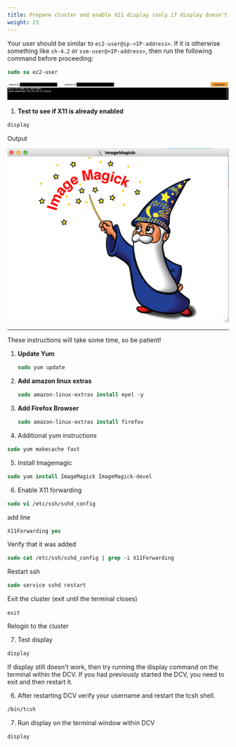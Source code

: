 ```yaml
---
title: Prepare cluster and enable X11 display (only if display doesn't work)
weight: 23
--- 
```


Your user should be similar to `ec2-user@ip-<IP-address>`. If it is otherwise something like `sh-4.2` or `ssm-user@<IP-address>`, then run the following command before proceeding:

```csh
sudo su ec2-user
```

![ec2-user](/static/images/1-gettoknow-ec2user.png)

1. **Test to see if X11 is already enabled**

```csh
display
```

Output

![ImageMagick Display](/static/images/1-imagemagick-display.png)

------

These instructions will take some time, so be patient!

1. **Update Yum**


    ```csh
    sudo yum update
   ```

2. **Add amazon linux extras**

    ```csh
    sudo amazon-linux-extras install epel -y
    ```

3. **Add Firefox Browser**

   ```csh
   sudo amazon-linux-extras install firefox
   ```

4.  Additional yum instructions

```csh
sudo yum makecache fast
```

5. Install Imagemagic

```csh
sudo yum install ImageMagick ImageMagick-devel
```

6. Enable X11 forwarding

```csh
sudo vi /etc/ssh/sshd_config
```

add line

```csh
X11Forwarding yes
```

Verify that it was added

```csh
sudo cat /etc/ssh/sshd_config | grep -i X11Forwarding
```

Restart ssh

```csh
sudo service sshd restart
```

Exit the cluster (exit until the terminal closes)

`exit`

Relogin to the cluster

7. Test display

```csh
display
```

If display still doesn't work, then try running the display command on the terminal within the DCV. If you had previously started the DCV, you need to exit and then restart it.

6. After restarting DCV verify your username and restart the tcsh shell.

```csh
/bin/tcsh
```  

7. Run display on the terminal window within DCV

```csh
display
```
